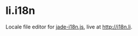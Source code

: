 li.i18n
=======

Locale file editor for [jade-i18n.js](https://github.com/PlasticPanda/jade-i18n.js), live at http://i18n.li.
